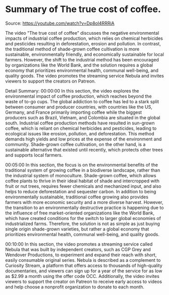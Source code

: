# Summary of The true cost of coffee.

Source: https://youtube.com/watch?v=Dp8ol4RRRiA

The video "The true cost of coffee" discusses the negative environmental impacts of industrial coffee production, which relies on chemical herbicides and pesticides resulting in deforestation, erosion and pollution. In contrast, the traditional method of shade-grown coffee cultivation is more sustainable, environmentally friendly, and economically sustainable for local farmers. However, the shift to the industrial method has been encouraged by organizations like the World Bank, and the solution requires a global economy that prioritizes environmental health, communal well-being, and quality goods. The video promotes the streaming service Nebula and invites viewers to support the creators on Patreon.

Detail Summary: 
00:00:00
In this section, the video explores the environmental impact of coffee production, which reaches beyond the waste of to-go cups. The global addiction to coffee has led to a stark split between consumer and producer countries, with countries like the US, Germany, and France primarily importing coffee while the biggest producers such as Brazil, Vietnam, and Colombia are situated in the global south. Industrial coffee production methods have resulted in sun-grown coffee, which is reliant on chemical herbicides and pesticides, leading to ecological issues like erosion, pollution, and deforestation. This method demands high yields and low prices at the expense of the environment and community. Shade-grown coffee cultivation, on the other hand, is a sustainable alternative that existed until recently, which protects other trees and supports local farmers.

00:05:00
In this section, the focus is on the environmental benefits of the traditional system of growing coffee in a biodiverse landscape, rather than the industrial system of monoculture. Shade-grown coffee, which allows coffee plants to thrive in their ideal habitat of shade and intercropped with fruit or nut trees, requires fewer chemicals and mechanized input, and also helps to reduce deforestation and sequester carbon. In addition to being environmentally sustainable, traditional coffee growing also provides farmers with more economic security and a more diverse harvest. However, the transition to an environmentally destructive practice is happening due to the influence of free market-oriented organizations like the World Bank, which have created conditions for the switch to larger global economies of industrialized farms. Therefore, the solution is not as simple as just buying single origin shade-grown varieties, but rather a global economy that prioritizes environmental health, communal well-being, and quality goods.

00:10:00
In this section, the video promotes a streaming service called Nebula that was built by independent creators, such as CGP Grey and Wendover Productions, to experiment and expand their reach with short, easily consumable original series. Nebula is described as a complement to Curiosity Stream, a platform that offers access to thousands of high-quality documentaries, and viewers can sign up for a year of the service for as low as $2.99 a month using the offer code OCC. Additionally, the video invites viewers to support the creator on Patreon to receive early access to videos and help choose a nonprofit organization to donate to each month.

